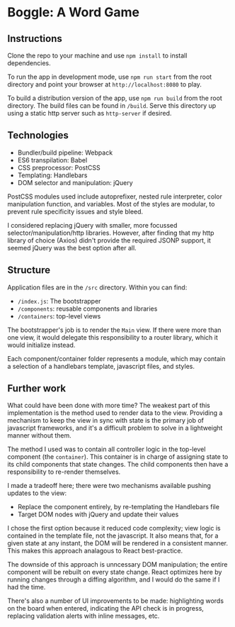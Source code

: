 # Boggle: A Word Game

## Instructions

Clone the repo to your machine and use `npm install` to install dependencies.

To run the app in development mode, use `npm run start` from the root directory and point your browser at `http://localhost:8080` to play. 

To build a distribution version of the app, use `npm run build` from the root directory. The build files can be found in `/build`. Serve this directory up using a static http server such as `http-server` if desired.


## Technologies
- Bundler/build pipeline: Webpack
- ES6 transpilation: Babel
- CSS preprocessor: PostCSS
- Templating: Handlebars
- DOM selector and manipulation: jQuery

PostCSS modules used include autoprefixer, nested rule interpreter, color manipulation function, and variables. Most of the styles are modular, to prevent rule specificity issues and style bleed.

I considered replacing jQuery with smaller, more focussed selector/manipulation/http libraries. However, after finding that my http library of choice (Axios) didn't provide the required JSONP support, it seemed jQuery was the best option after all.


## Structure

Application files are in the `/src` directory. Within you can find:

  - `/index.js`: The bootstrapper
  - `/components`: reusable components and libraries
  - `/containers`: top-level views

The bootstrapper's job is to render the `Main` view. If there were more than one view, it would delegate this responsibility to a router library, which it would initialize instead.

Each component/container folder represents a module, which may contain a selection of a handlebars template, javascript files, and styles.


## Further work

What could have been done with more time? The weakest part of this implementation is the method used to render data to the view. Providing a mechanism to keep the view in sync with state is the primary job of javascript frameworks, and it's a difficult problem to solve in a lightweight manner without them.

The method I used was to contain all controller logic in the top-level component (the `container`). This container is in charge of assigning state to its child components that state changes. The child components then have a responsibility to re-render themselves.

I made a tradeoff here; there were two mechanisms available pushing updates to the view:
  - Replace the component entirely, by re-templating the Handlebars file
  - Target DOM nodes with jQuery and update their values

I chose the first option because it reduced code complexity; view logic is contained in the template file, not the javascript. It also means that, for a given state at any instant, the DOM will be rendered in a consistent manner. This makes this approach analagous to React best-practice.

The downside of this approach is unncessary DOM manipulation; the entire component will be rebuilt on every state change. React optimizes here by running changes through a diffing algorithm, and I would do the same if I had the time.

There's also a number of UI improvements to be made: highlighting words on the board when entered, indicating the API check is in progress, replacing validation alerts with inline messages, etc. 